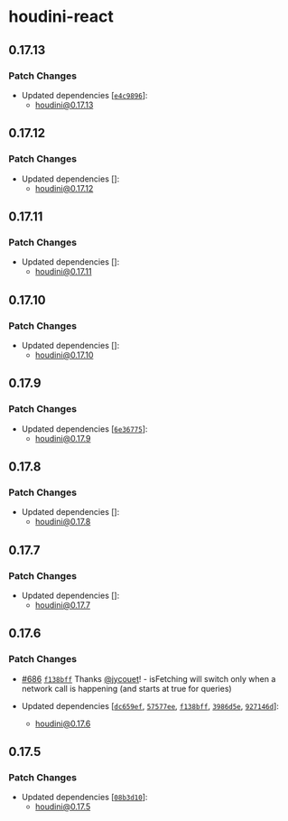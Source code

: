 # houdini-react

## 0.17.13

### Patch Changes

-   Updated dependencies [[`e4c9896`](https://github.com/HoudiniGraphql/houdini/commit/e4c9896350661029945abb8bb5c4308a90cd6adf)]:
    -   houdini@0.17.13

## 0.17.12

### Patch Changes

-   Updated dependencies []:
    -   houdini@0.17.12

## 0.17.11

### Patch Changes

-   Updated dependencies []:
    -   houdini@0.17.11

## 0.17.10

### Patch Changes

-   Updated dependencies []:
    -   houdini@0.17.10

## 0.17.9

### Patch Changes

-   Updated dependencies [[`6e36775`](https://github.com/HoudiniGraphql/houdini/commit/6e367755d902eca3242519b4c609c0d5bc76f4ff)]:
    -   houdini@0.17.9

## 0.17.8

### Patch Changes

-   Updated dependencies []:
    -   houdini@0.17.8

## 0.17.7

### Patch Changes

-   Updated dependencies []:
    -   houdini@0.17.7

## 0.17.6

### Patch Changes

-   [#686](https://github.com/HoudiniGraphql/houdini/pull/686) [`f138bff`](https://github.com/HoudiniGraphql/houdini/commit/f138bff8854181da63b545f54462b198794e2bbc) Thanks [@jycouet](https://github.com/jycouet)! - isFetching will switch only when a network call is happening (and starts at true for queries)

-   Updated dependencies [[`dc659ef`](https://github.com/HoudiniGraphql/houdini/commit/dc659efe1bc04a6ff98166b4803a50b8761771bb), [`57577ee`](https://github.com/HoudiniGraphql/houdini/commit/57577ee9144d17a5b357bf47abaecdf96a6176f8), [`f138bff`](https://github.com/HoudiniGraphql/houdini/commit/f138bff8854181da63b545f54462b198794e2bbc), [`3986d5e`](https://github.com/HoudiniGraphql/houdini/commit/3986d5e5491565a19fabc440972ef4d95d548e92), [`927146d`](https://github.com/HoudiniGraphql/houdini/commit/927146dd02c239a9e29e5de92271d4c4de16d7e2)]:
    -   houdini@0.17.6

## 0.17.5

### Patch Changes

-   Updated dependencies [[`08b3d10`](https://github.com/HoudiniGraphql/houdini/commit/08b3d10c5305c43d457b11f288509e90459c2d0c)]:
    -   houdini@0.17.5
